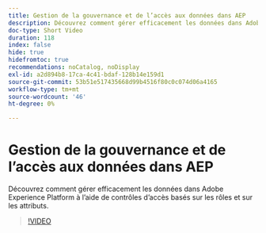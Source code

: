 ```yaml
---
title: Gestion de la gouvernance et de l’accès aux données dans AEP
description: Découvrez comment gérer efficacement les données dans Adobe Experience Platform à l’aide de contrôles d’accès basés sur les rôles et sur les attributs.
doc-type: Short Video
duration: 118
index: false
hide: true
hidefromtoc: true
recommendations: noCatalog, noDisplay
exl-id: a2d894b8-17ca-4c41-bdaf-128b14e159d1
source-git-commit: 53b51e517435668d99b4516f80c0c074d06a4165
workflow-type: tm+mt
source-wordcount: '46'
ht-degree: 0%

---
```


# Gestion de la gouvernance et de l’accès aux données dans AEP

Découvrez comment gérer efficacement les données dans Adobe Experience Platform à l’aide de contrôles d’accès basés sur les rôles et sur les attributs.

<!-- 62_S601_3442532_118_managing-data-governance-and-access-in-aep -->
>[!VIDEO](https://video.tv.adobe.com/v/3458316/?learn=on&enablevpops=true)
